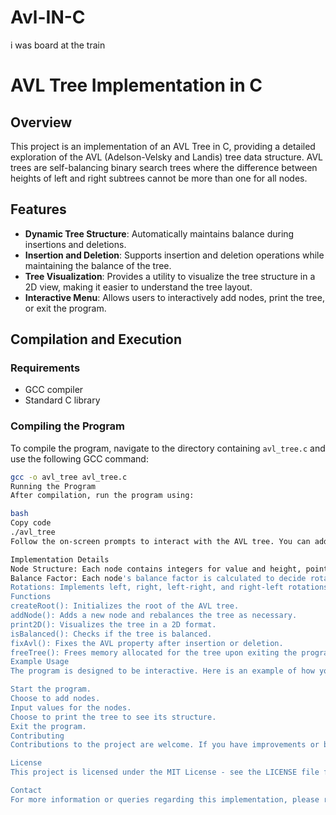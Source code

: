 # Avl-IN-C
 i was board at the train
# AVL Tree Implementation in C

## Overview

This project is an implementation of an AVL Tree in C, providing a detailed exploration of the AVL (Adelson-Velsky and Landis) tree data structure. AVL trees are self-balancing binary search trees where the difference between heights of left and right subtrees cannot be more than one for all nodes.

## Features

- **Dynamic Tree Structure**: Automatically maintains balance during insertions and deletions.
- **Insertion and Deletion**: Supports insertion and deletion operations while maintaining the balance of the tree.
- **Tree Visualization**: Provides a utility to visualize the tree structure in a 2D view, making it easier to understand the tree layout.
- **Interactive Menu**: Allows users to interactively add nodes, print the tree, or exit the program.

## Compilation and Execution

### Requirements

- GCC compiler
- Standard C library

### Compiling the Program

To compile the program, navigate to the directory containing `avl_tree.c` and use the following GCC command:

```bash
gcc -o avl_tree avl_tree.c
Running the Program
After compilation, run the program using:

bash
Copy code
./avl_tree
Follow the on-screen prompts to interact with the AVL tree. You can add nodes, view the tree, or exit the program.

Implementation Details
Node Structure: Each node contains integers for value and height, pointers to left, right children, and parent, and a flag indicating if it is the root.
Balance Factor: Each node's balance factor is calculated to decide rotations during insertion and deletions to maintain tree balance.
Rotations: Implements left, right, left-right, and right-left rotations to keep the tree balanced.
Functions
createRoot(): Initializes the root of the AVL tree.
addNode(): Adds a new node and rebalances the tree as necessary.
print2D(): Visualizes the tree in a 2D format.
isBalanced(): Checks if the tree is balanced.
fixAvl(): Fixes the AVL property after insertion or deletion.
freeTree(): Frees memory allocated for the tree upon exiting the program.
Example Usage
The program is designed to be interactive. Here is an example of how you might interact with it:

Start the program.
Choose to add nodes.
Input values for the nodes.
Choose to print the tree to see its structure.
Exit the program.
Contributing
Contributions to the project are welcome. If you have improvements or bug fixes, please fork the repository, make your changes, and submit a pull request.

License
This project is licensed under the MIT License - see the LICENSE file for details.

Contact
For more information or queries regarding this implementation, please reach out to [RanWurembrand@gmail.com].
